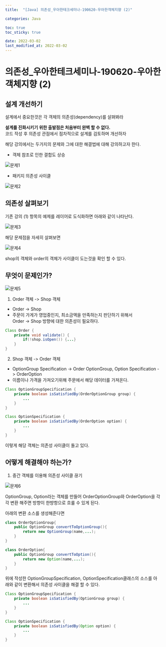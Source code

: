 ```yaml
---
title:  "[Java] 의존성_우아한테크세미나-190620-우아한객체지향 (2)"

categories: Java

toc: true
toc_sticky: true

date: 2022-03-02
last_modified_at: 2022-03-02
---
```


# 의존성_우아한테크세미나-190620-우아한객체지향 (2)

## 설계 개선하기

설계에서 중요한것은 각 객체의 의존성(dependency)를 살펴봐라

**설계를 진화시키기 위한 출발점은 처음부터 완벽 할 수 없다.**  
코드 작성 후 의존성 관점에서 점차적으로 설계를 검토하며 개선하자

해당 강의에서는 두가지의 문제와 그에 대한 해결법에 대해 강의하고자 한다.

- 객체 참조로 인한 결합도 상승

![문제1]({{site.url}}/assets/image/2022-03-02/exam001.PNG)

- 패키지 의존성 사이클

![문제2]({{site.url}}/assets/image/2022-03-02/exam002.PNG)

## 의존성 살펴보기

기존 강의 (1) 항목의 예제를 레이어로 도식화하면 아래와 같이 나타난다.

![문제3]({{site.url}}/assets/image/2022-03-02/exam003.PNG)

해당 문제점을 자세히 살펴보면

![문제4]({{site.url}}/assets/image/2022-03-02/exam004.PNG)

shop의 객체와 order의 객체가 사이클이 도는것을 확인 할 수 있다.

## 무엇이 문제인가?

![문제5]({{site.url}}/assets/image/2022-03-02/exam005.PNG)

1. Order 객체 -> Shop 객체 
  - Order -> Shop
  - 주문이 가게가 영업중인지, 최소금액을 만족하는지 판단하기 위해서  
    Order -> Shop 방향에 대한 의존성이 필요하다.  
```java
Class Order {
    private void validate() {
        if(!shop.isOpen()) {...}    
    }    
}
```

2. Shop 객체 -> Order 객체
  - OptionGroup Specification -> Order OptionGroup, Option Specification -> OrderOption 
  - 이름이나 가격을 가져오기위해 주문에서 해당 데이터를 가져온다.
```java
Class OptionGroupSpecification {
    private boolean isSatisfiedBy(OrderOptionGroup group) {
        ...
    }    
}
```
```java
Class OptionSpecification {
    private boolean isSatisfiedBy(OrderOption option) {
        ...
    }
}
```

이렇게 해당 객체는 의존성 사이클이 돌고 있다.

## 어떻게 해결해야 하는가?

1. 중간 객체를 이용해 의존성 사이클 끊기

![문제6]({{site.url}}/assets/image/2022-03-02/exam006.PNG)

OptionGroup, Option라는 객체를 만들어 OrderOptionGroup와 OrderOption을 각각 변환 해주면 방향이 한뱡항으로 흐룰 수 있게 된다. 

아래의 변환 소스를 생성해준다면

```java
class OrderOptionGroup{
    public OptionGroup convertToOptionGroup(){
        return new OptionGroup(name,...);
    }
}
```

```java
class OrderOption{
    public OptionGroup convertToOption(){
        return new Option(name,...);
    }
}
```

위에 작성한 OptionGroupSpecification, OptionSpecification클래스의 소스를 아래와 같이 변환해서 의존성 사이클을 해결 할 수 있다.

```java
Class OptionGroupSpecification {
    private boolean isSatisfiedBy(OptionGroup group) {
        ...
    }    
}
```

```java
Class OptionSpecification {
    private boolean isSatisfiedBy(Option option) {
        ...
    }
}
```

